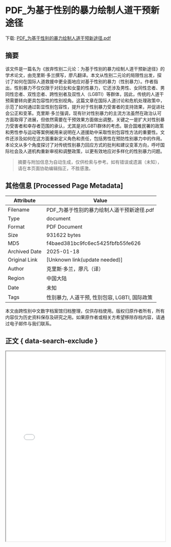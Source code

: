 # PDF_为基于性别的暴力绘制人道干预新途径

<!-- tcd_download_link -->
下载: <a href="../PDF_为基于性别的暴力绘制人道干预新途径.pdf" download>PDF_为基于性别的暴力绘制人道干预新途径.pdf</a>
<!-- tcd_download_link_end -->

## 摘要

<!-- tcd_abstract -->
该文件是一篇名为《放弃性别二元论：为基于性别的暴力绘制人道干预新途径》的学术论文，由克里斯·多兰撰写，廖凡翻译。本文从性别二元论的局限性出发，探讨了如何在国际人道救援中更全面地应对基于性别的暴力（性别暴力）。作者指出，性别暴力不仅仅限于对妇女和女童的性暴力，它还涉及男性、女同性恋者、男同性恋者、双性恋者、跨性别者及双性人（LGBTI）等群体，因此，传统的人道干预需要转向更具包容性的性别视角。这篇文章在国际人道讨论和危机处理政策中，示范了如何通过彰显性别包容性，提升对于性别暴力受害者的支持效果，并促进社会公正和变革。克里斯·多兰强调，现有针对性别暴力的主流方法虽然在政治认可方面取得了进展，但依然需要在干预效果方面做出调整。关键之一是扩大对性别暴力受害者和幸存者范围的承认，尤其是对LGBTI群体的考虑。联合国难民署的政策和男性参与运动等案例被用来说明在人道援助中采取性别包容性方法的重要性。文件还涉及如何在这方面重新定义角色和责任，包括男性在预防性别暴力中的作用。本论文从多个角度探讨了对传统性别暴力回应方式的批判和建议变革方向，呼吁国际社会及人道机构重新审视和调整政策，以更有效地应对多样化的性别暴力问题。

<!-- tcd_abstract_end -->

> 摘要与附加信息为自动生成，仅供检索与参考。如有错误或遗漏（未知），请在本页面协助编辑指正，不胜感激。

## 其他信息 [Processed Page Metadata]

| Attribute       | Value                                  |
|-----------------|----------------------------------------|
| Filename        | PDF_为基于性别的暴力绘制人道干预新途径.pdf                             |
| Type            | document                                 |
| Format          | PDF Document                               |
| Size            | 931622 bytes                           |
| MD5             | f4baed381bc9fc6ec5425fbfb55fe626                                  |
| Archived Date   | 2025-01-18                             |
| Original Link   | [Unknown link(update needed)]                         |
| Author          | 克里斯·多兰，廖凡（译）                               |
| Region          | 中国大陆                               |
| Date            | 未知                                 |
| Tags            | 性别暴力, 人道干预, 性别包容, LGBTI, 国际政策                                 |

本文由跨性别中文数字档案馆归档整理，仅供存档使用。版权归原作者所有，所有内容仅为历史资料保存及研究之用。如果原作者或相关方希望移除存档内容，请通过电子邮件与我们联系。

## 正文 { data-search-exclude }

<!-- tcd_main_text -->
<iframe src="../PDF_为基于性别的暴力绘制人道干预新途径.pdf" width="100%" height="600px">
    <p>无法显示PDF，请下载查看。</p>
</iframe>
<!-- tcd_main_text_end -->

